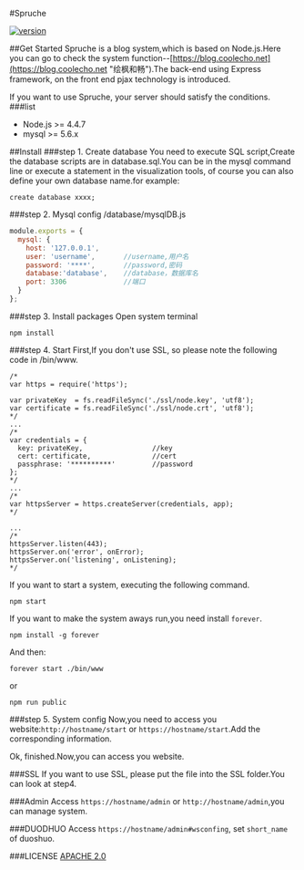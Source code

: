 #Spruche

[![version](https://img.shields.io/badge/version-0.0.4-brightgreen.svg)](https://github.com/IceEnd/Spruche)

##Get Started
Spruche is a  blog system,which is based on Node.js.Here you can go to check the system function--[https://blog.coolecho.net](https://blog.coolecho.net "绘枫和畅").The back-end using Express framework, on the front end pjax technology is introduced.

If you want to use Spruche, your server should satisfy the conditions.
###list
- Node.js >= 4.4.7
- mysql >= 5.6.x

##Install
###step 1. Create database
You need to execute SQL script,Create the database scripts are in database.sql.You can be in the mysql command line or execute a statement in the visualization tools, of course you can also define your own database name.for example:<br>
```
create database xxxx;
```

###step 2. Mysql config
/database/mysqlDB.js <br>
```js
module.exports = {
  mysql: {
    host: '127.0.0.1',
    user: 'username',       //username,用户名
    password: '****',       //password,密码
    database:'database',    //database，数据库名
    port: 3306              //端口
  }
};
```
###step 3. Install packages
Open system terminal
```
npm install
```
###step 4. Start
First,If you don't use SSL, so please note the following code in /bin/www.
```
/*
var https = require('https');

var privateKey  = fs.readFileSync('./ssl/node.key', 'utf8');
var certificate = fs.readFileSync('./ssl/node.crt', 'utf8');
*/
...
/*
var credentials = {
  key: privateKey,                 //key
  cert: certificate,               //cert
  passphrase: '**********'         //password
};
*/
...
/*
var httpsServer = https.createServer(credentials, app);
*/

...
/*
httpsServer.listen(443);
httpsServer.on('error', onError);
httpsServer.on('listening', onListening);
*/
```
If you want to start a system, executing the following command.
```
npm start
```
If you want to make the system aways run,you need install `forever`.
```
npm install -g forever
```
And then:
```
forever start ./bin/www
```
or
```
npm run public
```

###step 5. System config
Now,you need to access you website:`http://hostname/start` or `https://hostname/start`.Add the corresponding information.

Ok, finished.Now,you can access you website.

###SSL
If you want to use SSL, please put the file into the SSL folder.You can look at step4.

###Admin
Access `https://hostname/admin` or `http://hostname/admin`,you can manage system.

###DUODHUO
Access `https://hostname/admin#wsconfing`, set ```short_name``` of duoshuo.

###LICENSE
[APACHE 2.0](https://github.com/pantsPoi/Spruche/blob/master/LICENSE)
